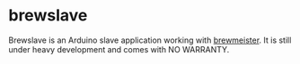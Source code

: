 brewslave
=========

Brewslave is an Arduino slave application working with [brewmeister](https://github.com/matze/brewmeister). It is still under heavy development and comes with NO WARRANTY.
